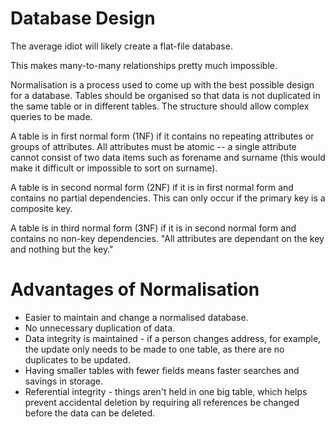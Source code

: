 # Database Design #

The average idiot will likely create a flat-file database.

This makes many-to-many relationships pretty much impossible.

Normalisation is a process used to come up with the best possible design for a database. Tables should be organised so that data is not duplicated in the same table or in different tables. The structure should allow complex queries to be made.

A table is in first normal form (1NF) if it contains no repeating attributes or groups of attributes. All attributes must be atomic -- a single attribute cannot consist of two data items such as forename and surname (this would make it difficult or impossible to sort on surname).

A table is in second normal form (2NF) if it is in first normal form and contains no partial dependencies. This can only occur if the primary key is a composite key.

A table is in third normal form (3NF) if it is in second normal form and contains no non-key dependencies.
"All attributes are dependant on the key and nothing but the key."

# Advantages of Normalisation #

- Easier to maintain and change a normalised database.
- No unnecessary duplication of data.
- Data integrity is maintained - if a person changes address, for example, the update only needs to be made to one table, as there are no duplicates to be updated.
- Having smaller tables with fewer fields means faster searches and savings in storage.
- Referential integrity - things aren't held in one big table, which helps prevent accidental deletion by requiring all references be changed before the data can be deleted.